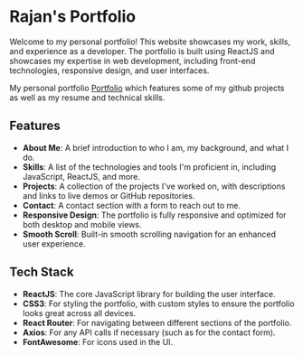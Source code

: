 # Rajan's Portfolio

Welcome to my personal portfolio! This website showcases my work, skills, and experience as a developer. The portfolio is built using ReactJS and showcases my expertise in web development, including front-end technologies, responsive design, and user interfaces.


My personal portfolio <a href="https://portfolio-rajan624.vercel.app/" target="_blank">Portfolio</a> which features some of my github projects as well as my resume and technical skills.<br/>

## Features

- **About Me**: A brief introduction to who I am, my background, and what I do.
- **Skills**: A list of the technologies and tools I'm proficient in, including JavaScript, ReactJS, and more.
- **Projects**: A collection of the projects I've worked on, with descriptions and links to live demos or GitHub repositories.
- **Contact**: A contact section with a form to reach out to me.
- **Responsive Design**: The portfolio is fully responsive and optimized for both desktop and mobile views.
- **Smooth Scroll**: Built-in smooth scrolling navigation for an enhanced user experience.

## Tech Stack

- **ReactJS**: The core JavaScript library for building the user interface.
- **CSS3**: For styling the portfolio, with custom styles to ensure the portfolio looks great across all devices.
- **React Router**: For navigating between different sections of the portfolio.
- **Axios**: For any API calls if necessary (such as for the contact form).
- **FontAwesome**: For icons used in the UI.
